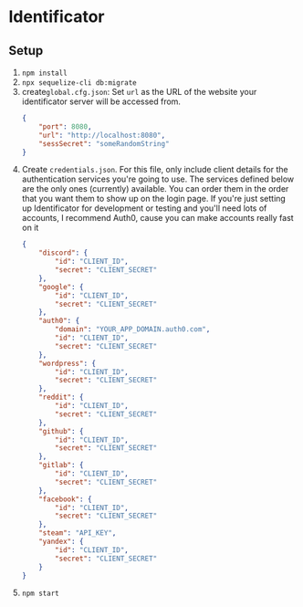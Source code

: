 # Identificator

## Setup
1. `npm install`
2. `npx sequelize-cli db:migrate`
3. create`global.cfg.json`:
    Set `url` as the URL of the website your identificator server will be accessed from.
    ```json
    {
        "port": 8080,
        "url": "http://localhost:8080",
        "sessSecret": "someRandomString"
    }
    ```
4. Create `credentials.json`. For this file, only include client details for the authentication services you're going to use.
    The services defined below are the only ones (currently) available.
    You can order them in the order that you want them to show up on the login page.
    If you're just setting up Identificator for development or testing and you'll need lots of accounts, I recommend Auth0, cause you can make accounts really fast on it
    ```json
    {
        "discord": {
            "id": "CLIENT_ID",
            "secret": "CLIENT_SECRET"
        },
        "google": {
            "id": "CLIENT_ID",
            "secret": "CLIENT_SECRET"
        },
        "auth0": {
            "domain": "YOUR_APP_DOMAIN.auth0.com",
            "id": "CLIENT_ID",
            "secret": "CLIENT_SECRET"
        },
        "wordpress": {
            "id": "CLIENT_ID",
            "secret": "CLIENT_SECRET"
        },
        "reddit": {
            "id": "CLIENT_ID",
            "secret": "CLIENT_SECRET"
        },
        "github": {
            "id": "CLIENT_ID",
            "secret": "CLIENT_SECRET"
        },
        "gitlab": {
            "id": "CLIENT_ID",
            "secret": "CLIENT_SECRET"
        },
        "facebook": {
            "id": "CLIENT_ID",
            "secret": "CLIENT_SECRET"
        },
        "steam": "API_KEY",
        "yandex": {
            "id": "CLIENT_ID",
            "secret": "CLIENT_SECRET"
        }
    }
    ```
5. `npm start`
